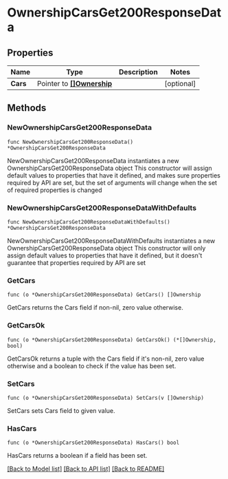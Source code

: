 # OwnershipCarsGet200ResponseData

## Properties

Name | Type | Description | Notes
------------ | ------------- | ------------- | -------------
**Cars** | Pointer to [**[]Ownership**](Ownership.md) |  | [optional] 

## Methods

### NewOwnershipCarsGet200ResponseData

`func NewOwnershipCarsGet200ResponseData() *OwnershipCarsGet200ResponseData`

NewOwnershipCarsGet200ResponseData instantiates a new OwnershipCarsGet200ResponseData object
This constructor will assign default values to properties that have it defined,
and makes sure properties required by API are set, but the set of arguments
will change when the set of required properties is changed

### NewOwnershipCarsGet200ResponseDataWithDefaults

`func NewOwnershipCarsGet200ResponseDataWithDefaults() *OwnershipCarsGet200ResponseData`

NewOwnershipCarsGet200ResponseDataWithDefaults instantiates a new OwnershipCarsGet200ResponseData object
This constructor will only assign default values to properties that have it defined,
but it doesn't guarantee that properties required by API are set

### GetCars

`func (o *OwnershipCarsGet200ResponseData) GetCars() []Ownership`

GetCars returns the Cars field if non-nil, zero value otherwise.

### GetCarsOk

`func (o *OwnershipCarsGet200ResponseData) GetCarsOk() (*[]Ownership, bool)`

GetCarsOk returns a tuple with the Cars field if it's non-nil, zero value otherwise
and a boolean to check if the value has been set.

### SetCars

`func (o *OwnershipCarsGet200ResponseData) SetCars(v []Ownership)`

SetCars sets Cars field to given value.

### HasCars

`func (o *OwnershipCarsGet200ResponseData) HasCars() bool`

HasCars returns a boolean if a field has been set.


[[Back to Model list]](../README.md#documentation-for-models) [[Back to API list]](../README.md#documentation-for-api-endpoints) [[Back to README]](../README.md)


